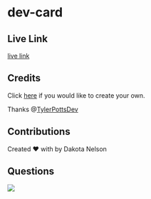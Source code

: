 # dev-card

## Live Link

[live link](https://kotalilyy.github.io/dev-card/)

## Credits

Click [here](https://www.youtube.com/watch?v=QGVXmoZWZuw) if you would like to create your own.

Thanks @[TylerPottsDev](https://github.com/TylerPottsDev)

## Contributions

Created ❤️ with by Dakota Nelson

## Questions

<a href="mailto:kotalilyy@gmail.com?"><img src="https://img.shields.io/badge/gmail-%23DD0031.svg?&style=for-the-badge&logo=gmail&logoColor=white"/></a>

